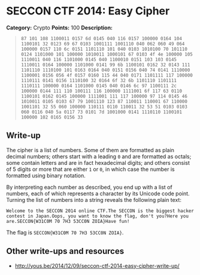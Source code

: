 # SECCON CTF 2014: Easy Cipher

**Category:** Crypto
**Points:** 100
**Description:**

> ```
> 87 101 108 1100011 0157 6d 0145 040 116 0157 100000 0164 104 1100101 32 0123 69 67 0103 1001111 1001110 040 062 060 49 064 100000 0157 110 6c 0151 1101110 101 040 0103 1010100 70 101110 0124 1101000 101 100000 1010011 1000101 67 0103 4f 4e 100000 105 1110011 040 116 1101000 0145 040 1100010 0151 103 103 0145 1110011 0164 100000 1101000 0141 99 6b 1100101 0162 32 0143 111 1101110 1110100 101 0163 0164 040 0151 0156 040 74 0141 1110000 1100001 0156 056 4f 0157 0160 115 44 040 0171 1101111 117 100000 1110111 0141 0156 1110100 32 0164 6f 32 6b 1101110 1101111 1110111 100000 0164 1101000 0145 040 0146 6c 97 1100111 2c 100000 0144 111 110 100111 116 100000 1111001 6f 117 63 0110 1100101 0162 0145 100000 1111001 111 117 100000 97 114 0145 46 1010011 0105 0103 67 79 1001110 123 87 110011 110001 67 110000 1001101 32 55 060 100000 110111 0110 110011 32 53 51 0103 0103 060 0116 040 5a 0117 73 0101 7d 1001000 0141 1110110 1100101 100000 102 0165 0156 33
> ```

## Write-up

The cipher is a list of numbers. Some of them are formatted as plain decimal numbers; others start with a leading `0` and are formatted as octals; some contain letters and are in fact hexadecimal digits; and others consist of 5 digits or more that are either `1` or `0`, in which case the number is formatted using binary notation.

By interpreting each number as described, you end up with a list of numbers, each of which represents a character by its Unicode code point. Turning the list of numbers into a string reveals the following plain text:

```
Welcome to the SECCON 2014 online CTF.The SECCON is the biggest hacker contest in Japan.Oops, you want to know the flag, don't you?Here you are.SECCON{W31C0M 70 7H3 53CC0N ZOIA}Have fun!
```

The flag is `SECCON{W31C0M 70 7H3 53CC0N ZOIA}`.

## Other write-ups and resources

* http://yous.be/2014/12/09/seccon-ctf-2014-easy-cipher-write-up/
